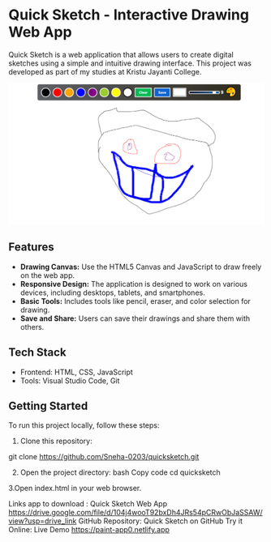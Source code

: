# Quick Sketch - Interactive Drawing Web App

Quick Sketch is a web application that allows users to create digital sketches using a simple and intuitive drawing interface. This project was developed as part of my studies at Kristu Jayanti College.

![Quick Sketch Screenshot](paint.PNG)

## Features

- **Drawing Canvas:** Use the HTML5 Canvas and JavaScript to draw freely on the web app.
- **Responsive Design:** The application is designed to work on various devices, including desktops, tablets, and smartphones.
- **Basic Tools:** Includes tools like pencil, eraser, and color selection for drawing.
- **Save and Share:** Users can save their drawings and share them with others.

## Tech Stack

- Frontend: HTML, CSS, JavaScript
- Tools: Visual Studio Code, Git

## Getting Started

To run this project locally, follow these steps:

1. Clone this repository:
   
git clone https://github.com/Sneha-0203/quicksketch.git

2. Open the project directory:
bash
Copy code
cd quicksketch

3.Open index.html in your web browser.

Links
app to download : Quick Sketch Web App https://drive.google.com/file/d/104j4wooT92bxDh4JRs54pCRwObJaSSAW/view?usp=drive_link
GitHub Repository: Quick Sketch on GitHub
Try it Online: Live Demo https://paint-app0.netlify.app
